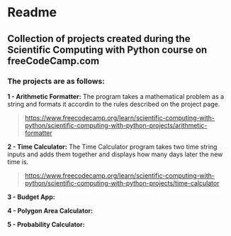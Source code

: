 # Readme
## Collection of projects created during the Scientific Computing with Python course on freeCodeCamp.com

### The projects are as follows:

**1 - Arithmetic Formatter:** The program takes a mathematical problem as a string and formats it accordin to the rules described on the project page.
> https://www.freecodecamp.org/learn/scientific-computing-with-python/scientific-computing-with-python-projects/arithmetic-formatter

**2 - Time Calculator:** The Time Calculator program takes two time string inputs and adds them together and displays how many days later the new time is.
> https://www.freecodecamp.org/learn/scientific-computing-with-python/scientific-computing-with-python-projects/time-calculator

**3 - Budget App:** 

**4 - Polygon Area Calculator:**

**5 - Probability Calculator:**
